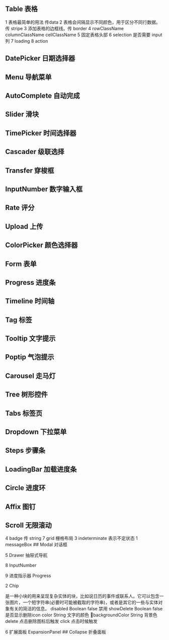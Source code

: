 ## Table 表格

1 表格最简单的用法 传data
2 表格会间隔显示不同颜色，用于区分不同行数据。传 stripe
3 添加表格的边框线。传 border
4 rowClassName columnClassName cellClassName
5 固定表格头部
6 selection 是否需要 input 列
7 loading
8 action

## DatePicker 日期选择器

## Menu 导航菜单


## AutoComplete 自动完成

## Slider 滑块

## TimePicker 时间选择器

## Cascader 级联选择

## Transfer 穿梭框

## InputNumber 数字输入框

## Rate 评分

## Upload 上传

## ColorPicker 颜色选择器

## Form 表单


## Progress 进度条



## Timeline 时间轴

## Tag 标签

## Tooltip 文字提示

## Poptip 气泡提示

## Carousel 走马灯

## Tree 树形控件

## Tabs 标签页

## Dropdown 下拉菜单

## Steps 步骤条

## LoadingBar 加载进度条

## Circle 进度环

## Affix 图钉

## Scroll 无限滚动


4 badge 传 string
7 grid 栅格布局
3 indeterminate 表示不定状态
1 messageBox ## Modal 对话框

5 Drawer 抽屉式导航

8 InputNumber

9 进度指示器 Progress

2 Chip

是一种小块的用来呈现复杂实体的块，比如说日历的事件或联系人。它可以包含一张图片，一个短字符串(必要时可能被截取的字符串)，或者是其它的一些与实体对象有关的简洁的信息。
disabled    Boolean false   禁用
showDelete  Boolean false   是否显示删除icon
color   String      文字的颜色
backgroundColor    String      背景色
delete  点击删除图标后触发
click   点击时候触发

6 扩展面板 ExpansionPanel ## Collapse 折叠面板